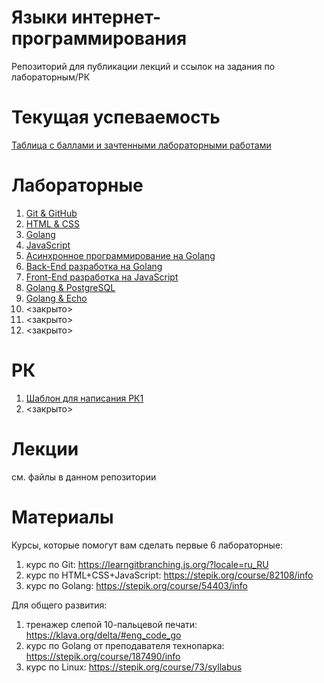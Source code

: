 # Языки интернет-программирования
Репозиторий для публикации лекций и ссылок на задания по лабораторным/РК
# Текущая успеваемость
[Таблица с баллами и зачтенными лабораторными работами](https://docs.google.com/spreadsheets/d/1yq4Il4FEEb56BE6lCFqe185eTo_LNX0wSaxnB0qO9q4/edit?usp=sharing)
# Лабораторные
1. [Git & GitHub](https://github.com/ValeryBMSTU/web-1)
2. [HTML & CSS](https://github.com/ValeryBMSTU/web-2)
3. [Golang](https://github.com/ValeryBMSTU/web-3)
4. [JavaScript](https://github.com/ValeryBMSTU/web-4)
5. [Асинхронное программирование на Golang](https://github.com/ValeryBMSTU/web-5)
6. [Back-End разработка на Golang](https://github.com/ValeryBMSTU/web-6)
7. [Front-End разработка на JavaScript](https://github.com/ValeryBMSTU/web-7)
8. [Golang & PostgreSQL](https://github.com/ValeryBMSTU/web-8)
9. [Golang & Echo](https://github.com/ValeryBMSTU/web-9)
10. <закрыто>
11. <закрыто>
12. <закрыто>
# РК
1. [Шаблон для написания РК1](https://github.com/ValeryBMSTU/web-rk1)
2. <закрыто>
# Лекции
см. файлы в данном репозитории
# Материалы
Курсы, которые помогут вам сделать первые 6 лабораторные:
1. курс по Git: https://learngitbranching.js.org/?locale=ru_RU
2. курс по HTML+CSS+JavaScript: https://stepik.org/course/82108/info
3. курс по Golang: https://stepik.org/course/54403/info

Для общего развития:
1. тренажер слепой 10-пальцевой печати: https://klava.org/delta/#eng_code_go
2. курс по Golang от преподавателя технопарка: https://stepik.org/course/187490/info
3. курс по Linux: https://stepik.org/course/73/syllabus

